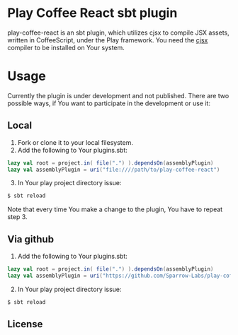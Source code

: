 Play Coffee React sbt plugin
============================

play-coffee-react is an sbt plugin, which utilizes cjsx to compile JSX assets,
written in CoffeeScript, under the Play framework.
You need the [cjsx](https://github.com/jsdf/coffee-react) compiler to be installed on Your system.

Usage
=====

Currently the plugin is under development and not published. There are two possible ways, if You
want to participate in the development or use it:


## Local

1. Fork or clone it to your local filesystem.
2. Add the following to Your plugins.sbt:

```scala
lazy val root = project.in( file(".") ).dependsOn(assemblyPlugin)
lazy val assemblyPlugin = uri("file:////path/to/play-coffee-react")
```

3. In Your play project directory issue:

```bash
$ sbt reload
```

Note that every time You make a change to the plugin, You have to repeat step 3.

## Via github

1. Add the following to Your plugins.sbt:
   
```scala
lazy val root = project.in( file(".") ).dependsOn(assemblyPlugin)
lazy val assemblyPlugin = uri("https://github.com/Sparrow-Labs/play-coffee-react.git")
```

2. In Your play project directory issue:

```bash
$ sbt reload
```

## License
